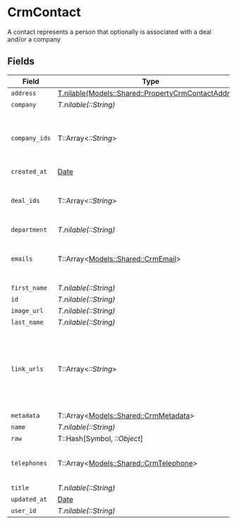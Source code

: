 # CrmContact

A contact represents a person that optionally is associated with a deal and/or a company


## Fields

| Field                                                                                                    | Type                                                                                                     | Required                                                                                                 | Description                                                                                              |
| -------------------------------------------------------------------------------------------------------- | -------------------------------------------------------------------------------------------------------- | -------------------------------------------------------------------------------------------------------- | -------------------------------------------------------------------------------------------------------- |
| `address`                                                                                                | [T.nilable(Models::Shared::PropertyCrmContactAddress)](../../models/shared/propertycrmcontactaddress.md) | :heavy_minus_sign:                                                                                       | N/A                                                                                                      |
| `company`                                                                                                | *T.nilable(::String)*                                                                                    | :heavy_minus_sign:                                                                                       | N/A                                                                                                      |
| `company_ids`                                                                                            | T::Array<*::String*>                                                                                     | :heavy_minus_sign:                                                                                       | An array of company IDs associated with this contact                                                     |
| `created_at`                                                                                             | [Date](https://ruby-doc.org/stdlib-2.6.1/libdoc/date/rdoc/Date.html)                                     | :heavy_minus_sign:                                                                                       | N/A                                                                                                      |
| `deal_ids`                                                                                               | T::Array<*::String*>                                                                                     | :heavy_minus_sign:                                                                                       | An array of deal IDs associated with this contact                                                        |
| `department`                                                                                             | *T.nilable(::String)*                                                                                    | :heavy_minus_sign:                                                                                       | N/A                                                                                                      |
| `emails`                                                                                                 | T::Array<[Models::Shared::CrmEmail](../../models/shared/crmemail.md)>                                    | :heavy_minus_sign:                                                                                       | An array of email addresses for this contact                                                             |
| `first_name`                                                                                             | *T.nilable(::String)*                                                                                    | :heavy_minus_sign:                                                                                       | N/A                                                                                                      |
| `id`                                                                                                     | *T.nilable(::String)*                                                                                    | :heavy_minus_sign:                                                                                       | N/A                                                                                                      |
| `image_url`                                                                                              | *T.nilable(::String)*                                                                                    | :heavy_minus_sign:                                                                                       | N/A                                                                                                      |
| `last_name`                                                                                              | *T.nilable(::String)*                                                                                    | :heavy_minus_sign:                                                                                       | N/A                                                                                                      |
| `link_urls`                                                                                              | T::Array<*::String*>                                                                                     | :heavy_minus_sign:                                                                                       | Additional URLs associated with the contact e.g., LinkedIn, website, etc                                 |
| `metadata`                                                                                               | T::Array<[Models::Shared::CrmMetadata](../../models/shared/crmmetadata.md)>                              | :heavy_minus_sign:                                                                                       | N/A                                                                                                      |
| `name`                                                                                                   | *T.nilable(::String)*                                                                                    | :heavy_minus_sign:                                                                                       | N/A                                                                                                      |
| `raw`                                                                                                    | T::Hash[Symbol, *::Object*]                                                                              | :heavy_minus_sign:                                                                                       | N/A                                                                                                      |
| `telephones`                                                                                             | T::Array<[Models::Shared::CrmTelephone](../../models/shared/crmtelephone.md)>                            | :heavy_minus_sign:                                                                                       | An array of telephones for this contact                                                                  |
| `title`                                                                                                  | *T.nilable(::String)*                                                                                    | :heavy_minus_sign:                                                                                       | N/A                                                                                                      |
| `updated_at`                                                                                             | [Date](https://ruby-doc.org/stdlib-2.6.1/libdoc/date/rdoc/Date.html)                                     | :heavy_minus_sign:                                                                                       | N/A                                                                                                      |
| `user_id`                                                                                                | *T.nilable(::String)*                                                                                    | :heavy_minus_sign:                                                                                       | N/A                                                                                                      |